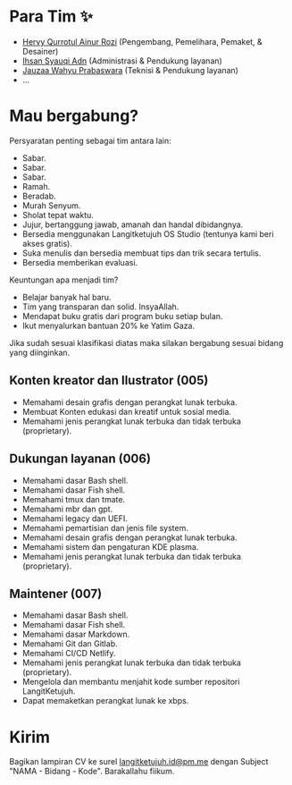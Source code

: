 # Para Tim ✨

* [Hervy Qurrotul Ainur Rozi](https://t.me/hervyqa) (Pengembang, Pemelihara, Pemaket, & Desainer)
* [Ihsan Syauqi Adn](https://t.me/ihsansyauqiadn) (Administrasi & Pendukung layanan)
* [Jauzaa Wahyu Prabaswara](https://t.me/JauzaaPrabaswara) (Teknisi & Pendukung layanan)
* ...

# Mau bergabung?

Persyaratan penting sebagai tim antara lain:

* Sabar.
* Sabar.
* Sabar.
* Ramah.
* Beradab.
* Murah Senyum.
* Sholat tepat waktu.
* Jujur, bertanggung jawab, amanah dan handal dibidangnya.
* Bersedia menggunakan Langitketujuh OS Studio (tentunya kami beri akses gratis).
* Suka menulis dan bersedia membuat tips dan trik secara tertulis.
* Bersedia memberikan evaluasi.

Keuntungan apa menjadi tim?

* Belajar banyak hal baru.
* Tim yang transparan dan solid. InsyaAllah.
* Mendapat buku gratis dari program buku setiap bulan.
* Ikut menyalurkan bantuan 20% ke Yatim Gaza.

Jika sudah sesuai klasifikasi diatas maka silakan bergabung sesuai bidang yang diinginkan.

## Konten kreator dan Ilustrator (005)

* Memahami desain grafis dengan perangkat lunak terbuka.
* Membuat Konten edukasi dan kreatif untuk sosial media.
* Memahami jenis perangkat lunak terbuka dan tidak terbuka (proprietary).

## Dukungan layanan (006)

* Memahami dasar Bash shell.
* Memahami dasar Fish shell.
* Memahami tmux dan tmate.
* Memahami mbr dan gpt.
* Memahami legacy dan UEFI.
* Memahami pemartisian dan jenis file system.
* Memahami desain grafis dengan perangkat lunak terbuka.
* Memahami sistem dan pengaturan KDE plasma.
* Memahami jenis perangkat lunak terbuka dan tidak terbuka (proprietary).

## Maintener (007)

* Memahami dasar Bash shell.
* Memahami dasar Fish shell.
* Memahami dasar Markdown.
* Memahami Git dan Gitlab.
* Memahami CI/CD Netlify.
* Memahami jenis perangkat lunak terbuka dan tidak terbuka (proprietary).
* Mengelola dan membantu menjahit kode sumber repositori LangitKetujuh.
* Dapat memaketkan perangkat lunak ke xbps.

# Kirim

Bagikan lampiran CV ke surel [langitketujuh.id@pm.me](mailto:langitketujuh.id@pm.me) dengan Subject "NAMA - Bidang - Kode".
Barakallahu fiikum.

